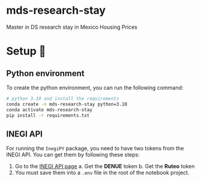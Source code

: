 # mds-research-stay
Master in DS research stay in Mexico Housing Prices


# Setup :hammer:

## Python environment
To create the python environment, you can run the following command:

```bash
# python 3.10 and install the requirements
conda create -n mds-research-stay python=3.10
conda activate mds-research-stay
pip install -r requirements.txt
```

## INEGI API
For running the `InegiPY` package, you need to have two tokens from the INEGI API. You can get them by following these steps:

1. Go to the [INEGI API page](https://www.inegi.org.mx/servicios/api_indicadores.html)
    a. Get the **DENUE** token
    b. Get the **Ruteo** token
2. You must save them into a `.env` file in the root of the notebook project.

